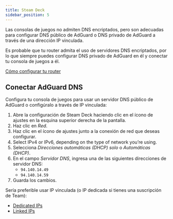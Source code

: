 ```yaml
---
title: Steam Deck
sidebar_position: 5
---
```


Las consolas de juegos no admiten DNS encriptados, pero son adecuadas para configurar DNS público de AdGuard o DNS privado de AdGuard a través de una dirección IP vinculada.

Es probable que tu router admita el uso de servidores DNS encriptados, por lo que siempre puedes configurar DNS privado de AdGuard en él y conectar tu consola de juegos a él.

[Cómo configurar tu router](/private-dns/connect-devices/routers/routers.md)

## Conectar AdGuard DNS

Configura tu consola de juegos para usar un servidor DNS público de AdGuard o configúralo a través de IP vinculada:

1. Abre la configuración de Steam Deck haciendo clic en el ícono de ajustes en la esquina superior derecha de la pantalla.
2. Haz clic en _Red_.
3. Haz clic en el ícono de ajustes junto a la conexión de red que deseas configurar.
4. Select IPv4 or IPv6, depending on the type of network you’re using.
5. Selecciona _Direcciones automáticas (DHCP) solo_ o _Automáticas (DHCP)_.
6. En el campo _Servidor DNS_, ingresa una de las siguientes direcciones de servidor DNS:
    - `94.140.14.49`
    - `94.140.14.59`
7. Guarda los cambios.

Sería preferible usar IP vinculada (o IP dedicada si tienes una suscripción de Team):

- [Dedicated IPs](/private-dns/connect-devices/other-options/dedicated-ip.md)
- [Linked IPs](/private-dns/connect-devices/other-options/linked-ip.md)
